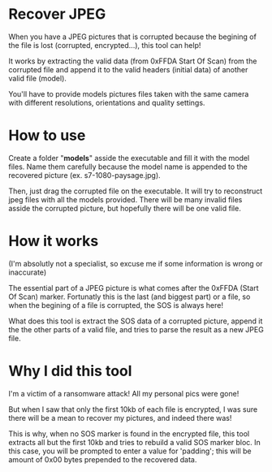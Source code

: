 # Recover JPEG
When you have a JPEG pictures that is corrupted because the begining of the file is lost (corrupted, encrypted...), this tool can help!

It works by extracting the valid data (from 0xFFDA Start Of Scan) from the corrupted file and append it to the valid headers (initial data) of another valid file (model).

You'll have to provide models pictures files taken with the same camera with different resolutions, orientations and quality settings.

# How to use
Create a folder "__models__" asside the executable and fill it with the model files. Name them carefully because the model name is appended to the recovered picture (ex. s7-1080-paysage.jpg).

Then, just drag the corrupted file on the executable. It will try to reconstruct jpeg files with all the models provided. There will be many invalid files asside the corrupted picture, but hopefully there will be one valid file.

# How it works
(I'm absolutly not a specialist, so excuse me if some information is wrong or inaccurate)

The essential part of a JPEG picture is what comes after the 0xFFDA (Start Of Scan) marker. Fortunatly this is the last (and biggest part) or a file, so when the begining of a file is corrupted, the SOS is always here!

What does this tool is extract the SOS data of a corrupted picture, append it the the other parts of a valid file, and tries to parse the result as a new JPEG file.

# Why I did this tool
I'm a victim of a ransomware attack! All my personal pics were gone!

But when I saw that only the first 10kb of each file is encrypted, I was sure there will be a mean to recover my pictures, and indeed there was!

This is why, when no SOS marker is found in the encrypted file, this tool extracts all but the first 10kb and tries to rebuild a valid SOS marker bloc. In this case, you will be prompted to enter a value for 'padding'; this will be amount of 0x00 bytes prepended to the recovered data.